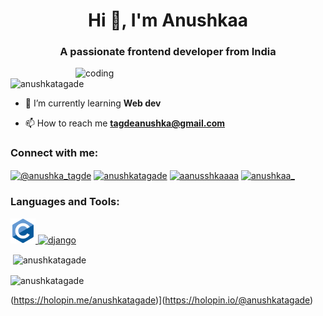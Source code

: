 <h1 align="center">Hi 👋, I'm Anushkaa</h1>
<h3 align="center">A passionate frontend developer from India</h3>
<img align="right" alt="coding" width="400" src="https://videoplasty.com/stock-animation/chill-coding-programming-lofi-animation-11018">


<p align="left"> <img src="https://komarev.com/ghpvc/?username=anushkatagade&label=Profile%20views&color=0e75b6&style=flat" alt="anushkatagade" /> </p>

- 🌱 I’m currently learning **Web dev**

- 📫 How to reach me **tagdeanushka@gmail.com**

<h3 align="left">Connect with me:</h3>
<p align="left">
<a href="https://twitter.com/@anushka_tagde" target="blank"><img align="center" src="https://raw.githubusercontent.com/rahuldkjain/github-profile-readme-generator/master/src/images/icons/Social/twitter.svg" alt="@anushka_tagde" height="30" width="40" /></a>
<a href="https://linkedin.com/in/anushkatagade" target="blank"><img align="center" src="https://raw.githubusercontent.com/rahuldkjain/github-profile-readme-generator/master/src/images/icons/Social/linked-in-alt.svg" alt="anushkatagade" height="30" width="40" /></a>
<a href="https://instagram.com/aanusshkaaaa" target="blank"><img align="center" src="https://raw.githubusercontent.com/rahuldkjain/github-profile-readme-generator/master/src/images/icons/Social/instagram.svg" alt="aanusshkaaaa" height="30" width="40" /></a>
<a href="https://www.leetcode.com/anushkaa_" target="blank"><img align="center" src="https://raw.githubusercontent.com/rahuldkjain/github-profile-readme-generator/master/src/images/icons/Social/leet-code.svg" alt="anushkaa_" height="30" width="40" /></a>
</p>

<h3 align="left">Languages and Tools:</h3>
<p align="left"> <a href="https://www.cprogramming.com/" target="_blank" rel="noreferrer"> <img src="https://raw.githubusercontent.com/devicons/devicon/master/icons/c/c-original.svg" alt="c" width="40" height="40"/> </a> <a href="https://www.djangoproject.com/" target="_blank" rel="noreferrer"> <img src="https://cdn.worldvectorlogo.com/logos/django.svg" alt="django" width="40" height="40"/> </a> </p>

<p>&nbsp;<img align="center" src="https://github-readme-stats.vercel.app/api?username=anushkatagade&show_icons=true&locale=en" alt="anushkatagade" /></p>

<p><img align="center" src="https://github-readme-streak-stats.herokuapp.com/?user=anushkatagade&" alt="anushkatagade" /></p>



(https://holopin.me/anushkatagade)](https://holopin.io/@anushkatagade)
